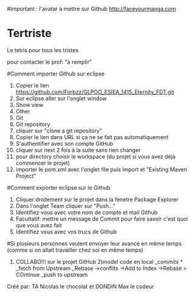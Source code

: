 #Important : l'avatar à mettre sur Github
http://faceyourmanga.com

# Tertriste
Le tetris pour tous les tristes

pour contacter le prof: "à remplir"

#Comment importer Github sur eclipse
1) Copier le lien https://github.com/Forbzz/GLPOO_ESIEA_1415_Eternity_FDT.git
2) Sur eclipse aller sur l'onglet window 
3) Show view 
4) Other 
5) Git 
6) Git repository 
7) cliquer sur "clone a git repository" 
8) Copier le lien dans URL si ça ne se fait pas automatiquement 
9) S'authentifier avec son compte GitHub  
10) cliquer sur next 2 fois à la suite sans rien changer 
11) pour directory choisir le workspace (du projet si vous avez déjà commencer le projet) 
12) importer le pom.xml avec l'onglet file puis import et "Existing Maven Project"

#Comment exporter eclipse sur le Github
1) Cliquer droitement sur le projet dans la fenetre Package Explorer
2) Dans l'onglet Team cliquer sur "Push..."
3) Identifiez vous avec votre nom de compte et mail Github
4) Facultatif: mettre un message de Commit pour faire savoir c'est quoi que vous avez fait
5) Identifiez vous avec vos trucs de Github

#Si plusieurs personnes veulent envoyer leur avancé en même temps (comme si on allait travailler chez soi en même temps)
1) COLLABO!!!
  sur le projet GitHub
2)model code en local
  _commits *
  _fetch from Upstream
  _Rebase
    ->conflits
      ->Add to Index
      ->Rebase > COntinue
_push to upstream

Créé par:
TA Nicolas le chocolat
et 
DONDIN Max le codeur

